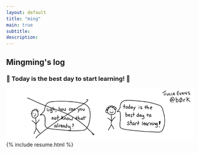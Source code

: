 ```yaml
---
layout: default
title: "ming"
main: true
subtitle: 
description: 
---
```

<div class="intro-animation">
<section class="explanation">
    <h1 class="intro">
    Mingming's log
    </h1>
    <h3>&#x1f49c; Today is the best day to start learning! &#x1f49c;</h3>
    <img src="img/start-learning-today.png">
</section>
</div>
{% include resume.html %}